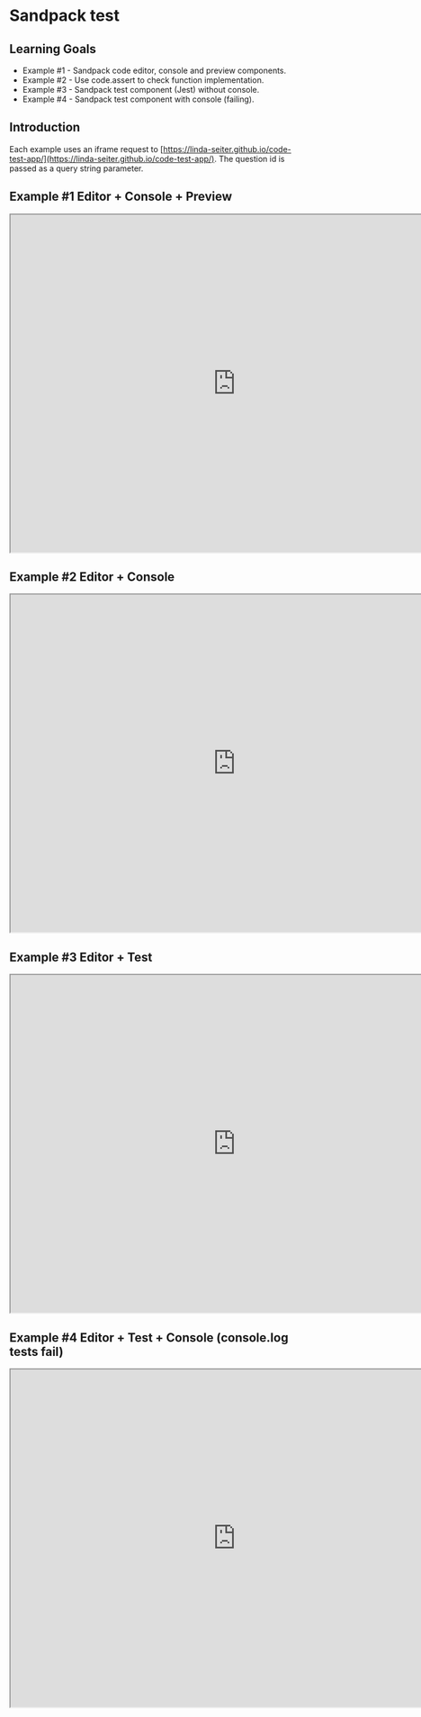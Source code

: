 # Sandpack test

## Learning Goals

- Example #1 - Sandpack code editor, console and preview components.
- Example #2 - Use code.assert to check function implementation.
- Example #3 - Sandpack test component (Jest) without console.
- Example #4 - Sandpack test component with console (failing).

## Introduction

Each example uses an iframe request to
[https://linda-seiter.github.io/code-test-app/](https://linda-seiter.github.io/code-test-app/).
The question id is passed as a query string parameter.

## Example #1 Editor + Console + Preview

<iframe width="800" height="600" src="https://linda-seiter.github.io/code-test-app"></iframe>

## Example #2 Editor + Console

<iframe width="800" height="600" src="https://linda-seiter.github.io/code-test-app/?id=2"></iframe>

## Example #3 Editor + Test

<iframe width="800" height="600" src="https://linda-seiter.github.io/code-test-app/?id=3"></iframe>

## Example #4 Editor + Test + Console (console.log tests fail)

<iframe width="800" height="600" src="https://linda-seiter.github.io/code-test-app/?id=4"></iframe>
